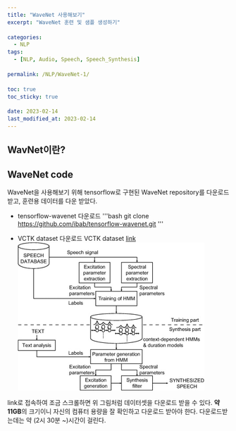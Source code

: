 ```yaml
---
title: "WaveNet 사용해보기"
excerpt: "WaveNet 훈련 및 샘플 생성하기"

categories:
  - NLP
tags:
  - [NLP, Audio, Speech, Speech_Synthesis]

permalink: /NLP/WaveNet-1/

toc: true
toc_sticky: true

date: 2023-02-14
last_modified_at: 2023-02-14
---
```

## WavNet이란?

## WaveNet code
WaveNet을 사용해보기 위해 tensorflow로 구현된 WaveNet repository를 다운로드 받고, 훈련용 데이터를 다운 받았다.

- tensorflow-wavenet 다운로드
'''bash
git clone https://github.com/ibab/tensorflow-wavenet.git
'''

- VCTK dataset 다운로드
VCTK dataset [link](https://datashare.ed.ac.uk/handle/10283/3443)
![post main image](/assets/images/posts_img/Speech-Synthesis/statistical-parametric-speech-synthesis.png)

link로 접속하여 조금 스크롤하면 위 그림처럼 데이터셋을 다운로드 받을 수 있다.
**약 11GB**의 크기이니 자신의 컴퓨터 용량을 잘 확인하고 다운로드 받아야 한다. 
다운로드받는데는 약 (2시 30분 ~)시간이 걸린다.
